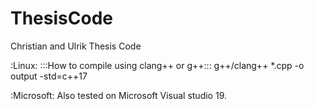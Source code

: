 # ThesisCode
Christian and Ulrik Thesis Code

:Linux:
:::How to compile using clang++ or g++:::
g++/clang++ *.cpp -o output -std=c++17

:Microsoft:
Also tested on Microsoft Visual studio 19.
